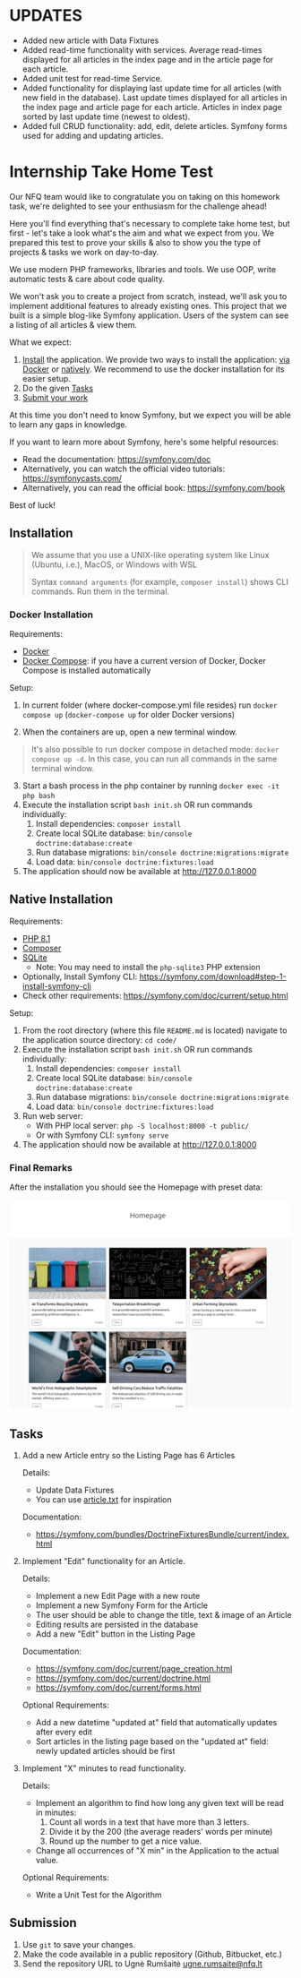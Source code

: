 # UPDATES

<ul>
   <li>Added new article with Data Fixtures</li>

   <li>Added read-time functionality with services. Average read-times displayed for all articles in the index page and in the article page for each article.</li>

   <li>Added unit test for read-time Service.</li>

   <li>Added functionality for displaying last update time for all articles (with new field in the database). Last update times displayed for all articles in the index page and article page for each article. Articles in index page sorted by last update time (newest to oldest).</li>

   <li>Added full CRUD functionality: add, edit, delete articles. Symfony forms used for adding and updating articles.</li>
</ul>

# Internship Take Home Test 

Our NFQ team would like to congratulate you on taking on this homework task, we're delighted to see your enthusiasm for the challenge ahead!

Here you'll find everything that's necessary to complete take home test, but first - let's take a look what's the aim and what we expect from you.
We prepared this test to prove your skills & also to show you the type of projects & tasks we work on day-to-day. 

We use modern PHP frameworks, libraries and tools. We use OOP, write automatic tests & care about code quality.  

We won't ask you to create a project from scratch, instead, we'll ask you to implement additional features to already existing ones.
This project that we built is a simple blog-like Symfony application. Users of the system can see a listing of all articles & view them.

What we expect:
1. [Install](#installation) the application. We provide two ways to install the application: [via Docker](#installation) or [natively](#native-installation). We recommend to use the docker installation for its easier setup.  
2. Do the given [Tasks](#tasks) 
3. [Submit your work](#submission)

At this time you don't need to know Symfony, but we expect you will be able to learn any gaps in knowledge.

If you want to learn more about Symfony, here's some helpful resources:
* Read the documentation: https://symfony.com/doc
* Alternatively, you can watch the official video tutorials: https://symfonycasts.com/
* Alternatively, you can read the official book: https://symfony.com/book

Best of luck!

## Installation

> We assume that you use a UNIX-like operating system like Linux (Ubuntu, i.e.), MacOS, or Windows with WSL
> 
> Syntax `command arguments` (for example, `composer install`)  shows CLI commands. Run them in the terminal. 

### Docker Installation 

Requirements:
* [Docker](https://docs.docker.com/engine/install/) 
* [Docker Compose](https://docs.docker.com/compose/): if you have a current version of Docker, Docker Compose is installed automatically

Setup:
1. In current folder (where docker-compose.yml file resides) run `docker compose up` (`docker-compose up` for older Docker versions)

2. When the containers are up, open a new terminal window. 

> It's also possible to run docker compose in detached mode: `docker compose up -d`. In this case, you can run all commands in the same terminal window.

3. Start a bash process in the php container by running `docker exec -it php bash`
4. Execute the installation script `bash init.sh` OR run commands individually:
   1. Install dependencies: `composer install`
   2. Create local SQLite database: `bin/console doctrine:database:create`
   3. Run database migrations: `bin/console doctrine:migrations:migrate`
   4. Load data: `bin/console doctrine:fixtures:load`
5. The application should now be available at http://127.0.0.1:8000

## Native Installation

Requirements:
* [PHP 8.1](https://www.php.net/)
* [Composer](https://getcomposer.org/)
* [SQLite](https://sqlite.org/index.html)
  * Note: You may need to install the `php-sqlite3` PHP extension 
* Optionally, Install Symfony CLI: https://symfony.com/download#step-1-install-symfony-cli
* Check other requirements: https://symfony.com/doc/current/setup.html

Setup: 
1. From the root directory (where this file `README.md` is located) navigate to the application source directory: `cd code/` 
2. Execute the installation script `bash init.sh` OR run commands individually:
   1. Install dependencies: `composer install`
   2. Create local SQLite database: `bin/console doctrine:database:create`
   3. Run database migrations: `bin/console doctrine:migrations:migrate`
   4. Load data: `bin/console doctrine:fixtures:load`
3. Run web server:
   * With PHP local server: `php -S localhost:8000 -t public/`
   * Or with Symfony CLI: `symfony serve`
4. The application should now be available at http://127.0.0.1:8000


### Final Remarks

After the installation you should see the Homepage with preset data:

![Homepage](documentation/assets/homepage.png)

## Tasks

1. Add a new Article entry so the Listing Page has 6 Articles
   
   Details:
   * Update Data Fixtures
   * You can use [article.txt](documentation/assets/article.txt) for inspiration

   Documentation: 
   * https://symfony.com/bundles/DoctrineFixturesBundle/current/index.html


2. Implement "Edit" functionality for an Article.

   Details:
   * Implement a new Edit Page with a new route
   * Implement a new Symfony Form for the Article
   * The user should be able to change the title, text & image of an Article 
   * Editing results are persisted in the database
   * Add a new "Edit" button in the Listing Page
   
   Documentation:
   * https://symfony.com/doc/current/page_creation.html
   * https://symfony.com/doc/current/doctrine.html
   * https://symfony.com/doc/current/forms.html

   Optional Requirements:
   * Add a new datetime "updated at" field that automatically updates after every edit
   * Sort articles in the listing page based on the "updated at" field: newly updated articles should be first  


3. Implement "X" minutes to read functionality. 
   
    Details:
    * Implement an algorithm to find how long any given text will be read in minutes:
      1. Count all words in a text that have more than 3 letters.
      2. Divide it by the 200 (the average readers' words per minute)
      3. Round up the number to get a nice value. 
    * Change all occurrences of "X min" in the Application to the actual value. 

   Optional Requirements:
   * Write a Unit Test for the Algorithm


## Submission
1. Use `git` to save your changes.
2. Make the code available in a public repository (Github, Bitbucket, etc.)
3. Send the repository URL to Ugnė Rumšaitė <ugne.rumsaite@nfq.lt>
